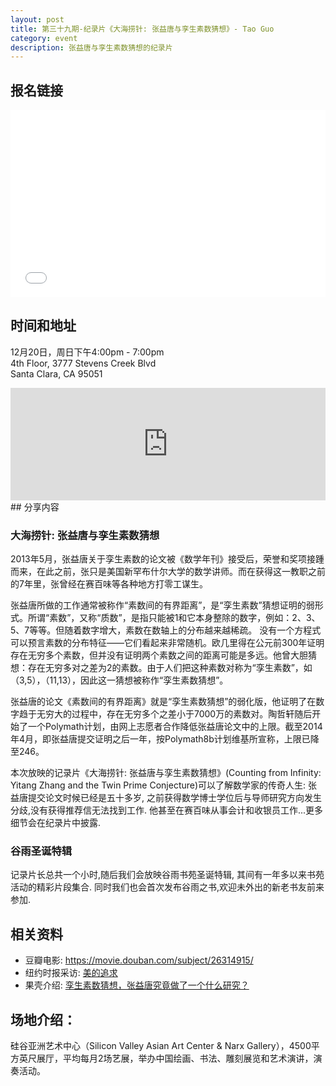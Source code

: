 ```yaml
---
layout: post
title: 第三十九期-纪录片《大海捞针: 张益唐与孪生素数猜想》- Tao Guo
category: event
description: 张益唐与孪生素数猜想的纪录片
---
```


## 报名链接

<div style="width:100%; text-align:left;" ><iframe  src="//eventbrite.com/tickets-external?eid=20132059532&ref=etckt" frameborder="0" height="300" width="100%" vspace="0" hspace="0" marginheight="5" marginwidth="5" scrolling="auto" allowtransparency="true"></iframe></div>

## 时间和地址

12月20日，周日下午4:00pm - 7:00pm  
4th Floor, 3777 Stevens Creek Blvd  
Santa Clara, CA 95051

<iframe width="100%" height="180" frameborder="0" style="border:0"
src="https://www.google.com/maps/embed/v1/place?q=3777%20Stevens%20Creek%20Blvd%20Santa%20Clara%2C%20CA%2095054&key=AIzaSyBU8Fpde0IWAvSPYuvrpcjOHm_8scuCusk" allowfullscreen></iframe>
## 分享内容

### 大海捞针: 张益唐与孪生素数猜想

2013年5月，张益唐关于孪生素数的论文被《数学年刊》接受后，荣誉和奖项接踵而来，在此之前，张只是美国新罕布什尔大学的数学讲师。而在获得这一教职之前的7年里，张曾经在赛百味等各种地方打零工谋生。

张益唐所做的工作通常被称作“素数间的有界距离”，是“孪生素数”猜想证明的弱形式。所谓“素数”，又称“质数”，是指只能被1和它本身整除的数字，例如：2、3、5、7等等。但随着数字增大，素数在数轴上的分布越来越稀疏。 没有一个方程式可以预言素数的分布特征——它们看起来非常随机。欧几里得在公元前300年证明存在无穷多个素数，但并没有证明两个素数之间的距离可能是多远。他曾大胆猜想：存在无穷多对之差为2的素数。由于人们把这种素数对称为“孪生素数”，如（3,5），（11,13），因此这一猜想被称作“孪生素数猜想”。

张益唐的论文《素数间的有界距离》就是“孪生素数猜想”的弱化版，他证明了在数字趋于无穷大的过程中，存在无穷多个之差小于7000万的素数对。陶哲轩随后开始了一个Polymath计划，由网上志愿者合作降低张益唐论文中的上限。截至2014年4月，即张益唐提交证明之后一年，按Polymath8b计划维基所宣称，上限已降至246。

本次放映的记录片《大海捞针: 张益唐与孪生素数猜想》(Counting from Infinity: Yitang Zhang and the Twin Prime Conjecture)可以了解数学家的传奇人生: 张益唐提交论文时候已经是五十多岁, 之前获得数学博士学位后与导师研究方向发生分歧,没有获得推荐信无法找到工作. 他甚至在赛百味从事会计和收银员工作...更多细节会在纪录片中披露.

### 谷雨圣诞特辑

记录片长总共一个小时,随后我们会放映谷雨书苑圣诞特辑, 其间有一年多以来书苑活动的精彩片段集合. 同时我们也会首次发布谷雨之书,欢迎未外出的新老书友前来参加.


## 相关资料

- 豆瓣电影: <https://movie.douban.com/subject/26314915/>
- 纽约时报采访: [美的追求](http://select.yeeyan.org/view/235677/444030)
- 果壳介绍: [孪生素数猜想，张益唐究竟做了一个什么研究？](http://www.guokr.com/article/437023/)

## 场地介绍：

硅谷亚洲艺术中心（Silicon Valley Asian Art Center & Narx Gallery），4500平方英尺展厅，平均每月2场艺展，举办中国绘画、书法、雕刻展览和艺术演讲，演奏活动。



